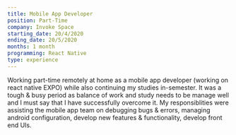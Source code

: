 ```yaml
---
title: Mobile App Developer
position: Part-Time
company: Invoke Space 
starting_date: 20/4/2020
ending_date: 20/5/2020
months: 1 month
programming: React Native
type: experience
---
```


Working part-time remotely at home as a mobile app developer (working on react native EXPO) while also continuing my studies in-semester. It was a tough & busy period as balance of work and study needs to be manage well and I must say that I have successfully overcome it. My responsiblities were assisting the mobile app team on debugging bugs & errors, managing android configuration, develop new features & functionality, develop front end UIs.